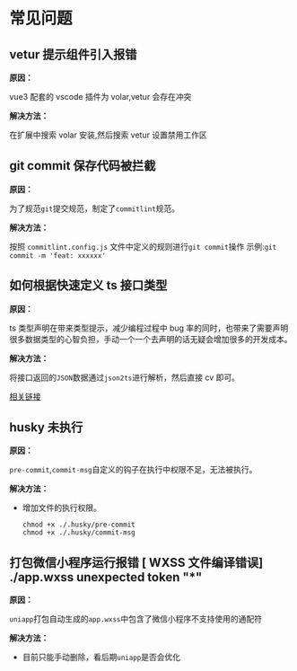 # 常见问题

## vetur 提示组件引入报错

**原因：**

vue3 配套的 vscode 插件为 volar,vetur 会存在冲突

**解决方法：**

在扩展中搜索 volar 安装,然后搜索 vetur 设置禁用工作区

## git commit 保存代码被拦截

**原因：**

为了规范`git`提交规范，制定了`commitlint`规范。

**解决方法：**

按照 `commitlint.config.js` 文件中定义的规则进行`git commit`操作
示例:`git commit -m 'feat: xxxxxx'`

## 如何根据快速定义 ts 接口类型

**原因：**

ts 类型声明在带来类型提示，减少编程过程中 bug 率的同时，也带来了需要声明很多数据类型的心智负担，手动一个一个去声明的话无疑会增加很多的开发成本。

**解决方法：**

将接口返回的`JSON`数据通过`json2ts`进行解析，然后直接 cv 即可。

[相关链接](http://json2ts.com/)

## husky 未执行

**原因：**

`pre-commit`,`commit-msg`自定义的钩子在执行中权限不足，无法被执行。

**解决方法：**

- 增加文件的执行权限。

  ```shell
  chmod +x ./.husky/pre-commit
  chmod +x ./.husky/commit-msg
  ```

## 打包微信小程序运行报错 [ WXSS 文件编译错误] ./app.wxss unexpected token "*"

**原因：**

`uniapp`打包自动生成的`app.wxss`中包含了微信小程序不支持使用的通配符

**解决方法：**

- 目前只能手动删除，看后期`uniapp`是否会优化

